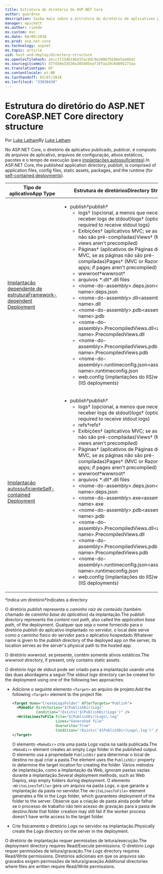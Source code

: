 ```yaml
---
title: Estrutura do diretório do ASP.NET Core
author: guardrex
description: Saiba mais sobre a estrutura do diretório de aplicativos publicados do ASP.NET Core.
manager: wpickett
ms.author: riande
ms.custom: mvc
ms.date: 04/09/2018
ms.prod: asp.net-core
ms.technology: aspnet
ms.topic: article
uid: host-and-deploy/directory-structure
ms.openlocfilehash: a5cc1f23d624643facddc9e2006fb246e5ae66dc
ms.sourcegitcommit: 477d38e33530a305405eaf19faa29c6d805273aa
ms.translationtype: HT
ms.contentlocale: pt-BR
ms.lasthandoff: 05/07/2018
ms.locfileid: "33838430"
---
```

# <a name="aspnet-core-directory-structure"></a><span data-ttu-id="04ef2-103">Estrutura do diretório do ASP.NET Core</span><span class="sxs-lookup"><span data-stu-id="04ef2-103">ASP.NET Core directory structure</span></span>

<span data-ttu-id="04ef2-104">Por [Luke Latham](https://github.com/guardrex)</span><span class="sxs-lookup"><span data-stu-id="04ef2-104">By [Luke Latham](https://github.com/guardrex)</span></span>

<span data-ttu-id="04ef2-105">No ASP.NET Core, o diretório de aplicativo publicado, *publicar*, é composto de arquivos de aplicativo, arquivos de configuração, ativos estáticos, pacotes e o tempo de execução (para [implantações autossuficientes](/dotnet/core/deploying/#self-contained-deployments-scd)).</span><span class="sxs-lookup"><span data-stu-id="04ef2-105">In ASP.NET Core, the published application directory, *publish*, is comprised of application files, config files, static assets, packages, and the runtime (for [self-contained deployments](/dotnet/core/deploying/#self-contained-deployments-scd)).</span></span>


| <span data-ttu-id="04ef2-106">Tipo de aplicativo</span><span class="sxs-lookup"><span data-stu-id="04ef2-106">App Type</span></span> | <span data-ttu-id="04ef2-107">Estrutura de diretórios</span><span class="sxs-lookup"><span data-stu-id="04ef2-107">Directory Structure</span></span> |
| -------- | ------------------- |
| [<span data-ttu-id="04ef2-108">Implantação dependente de estrutura</span><span class="sxs-lookup"><span data-stu-id="04ef2-108">Framework-dependent Deployment</span></span>](/dotnet/core/deploying/#framework-dependent-deployments-fdd) | <ul><li><span data-ttu-id="04ef2-109">publish&dagger;</span><span class="sxs-lookup"><span data-stu-id="04ef2-109">publish&dagger;</span></span><ul><li><span data-ttu-id="04ef2-110">logs&dagger; (opcional, a menos que necessário para receber logs de stdout)</span><span class="sxs-lookup"><span data-stu-id="04ef2-110">logs&dagger; (optional unless required to receive stdout logs)</span></span></li><li><span data-ttu-id="04ef2-111">Exibições&dagger; (aplicativos MVC; se as exibições não são pré-compiladas)</span><span class="sxs-lookup"><span data-stu-id="04ef2-111">Views&dagger; (MVC apps; if views aren't precompiled)</span></span></li><li><span data-ttu-id="04ef2-112">Páginas&dagger; (aplicativos de Páginas do Razor ou MVC, se as páginas não são pré-compiladas)</span><span class="sxs-lookup"><span data-stu-id="04ef2-112">Pages&dagger; (MVC or Razor Pages apps; if pages aren't precompiled)</span></span></li><li><span data-ttu-id="04ef2-113">wwwroot&dagger;</span><span class="sxs-lookup"><span data-stu-id="04ef2-113">wwwroot&dagger;</span></span></li><li><span data-ttu-id="04ef2-114">arquivos \*\.dll</span><span class="sxs-lookup"><span data-stu-id="04ef2-114">\*\.dll files</span></span></li><li><span data-ttu-id="04ef2-115">\<nome-do-assembly>.deps.json</span><span class="sxs-lookup"><span data-stu-id="04ef2-115">\<assembly-name>.deps.json</span></span></li><li><span data-ttu-id="04ef2-116">\<nome-do-assembly>.dll</span><span class="sxs-lookup"><span data-stu-id="04ef2-116">\<assembly-name>.dll</span></span></li><li><span data-ttu-id="04ef2-117">\<nome-do-assembly>.pdb</span><span class="sxs-lookup"><span data-stu-id="04ef2-117">\<assembly-name>.pdb</span></span></li><li><span data-ttu-id="04ef2-118">\<nome-do-assembly>.PrecompiledViews.dll</span><span class="sxs-lookup"><span data-stu-id="04ef2-118">\<assembly-name>.PrecompiledViews.dll</span></span></li><li><span data-ttu-id="04ef2-119">\<nome-do-assembly>.PrecompiledViews.pdb</span><span class="sxs-lookup"><span data-stu-id="04ef2-119">\<assembly-name>.PrecompiledViews.pdb</span></span></li><li><span data-ttu-id="04ef2-120">\<nome-do-assembly>.runtimeconfig.json</span><span class="sxs-lookup"><span data-stu-id="04ef2-120">\<assembly-name>.runtimeconfig.json</span></span></li><li><span data-ttu-id="04ef2-121">web.config (implantações do IIS)</span><span class="sxs-lookup"><span data-stu-id="04ef2-121">web.config (IIS deployments)</span></span></li></ul></li></ul> |
| [<span data-ttu-id="04ef2-122">Implantação autossuficiente</span><span class="sxs-lookup"><span data-stu-id="04ef2-122">Self-contained Deployment</span></span>](/dotnet/core/deploying/#self-contained-deployments-scd) | <ul><li><span data-ttu-id="04ef2-123">publish&dagger;</span><span class="sxs-lookup"><span data-stu-id="04ef2-123">publish&dagger;</span></span><ul><li><span data-ttu-id="04ef2-124">logs&dagger; (opcional, a menos que necessário para receber logs de stdout)</span><span class="sxs-lookup"><span data-stu-id="04ef2-124">logs&dagger; (optional unless required to receive stdout logs)</span></span></li><li><span data-ttu-id="04ef2-125">refs&dagger;</span><span class="sxs-lookup"><span data-stu-id="04ef2-125">refs&dagger;</span></span></li><li><span data-ttu-id="04ef2-126">Exibições&dagger; (aplicativos MVC; se as exibições não são pré-compiladas)</span><span class="sxs-lookup"><span data-stu-id="04ef2-126">Views&dagger; (MVC apps; if views aren't precompiled)</span></span></li><li><span data-ttu-id="04ef2-127">Páginas&dagger; (aplicativos de Páginas do Razor ou MVC, se as páginas não são pré-compiladas)</span><span class="sxs-lookup"><span data-stu-id="04ef2-127">Pages&dagger; (MVC or Razor Pages apps; if pages aren't precompiled)</span></span></li><li><span data-ttu-id="04ef2-128">wwwroot&dagger;</span><span class="sxs-lookup"><span data-stu-id="04ef2-128">wwwroot&dagger;</span></span></li><li><span data-ttu-id="04ef2-129">arquivos \*.dll</span><span class="sxs-lookup"><span data-stu-id="04ef2-129">\*.dll files</span></span></li><li><span data-ttu-id="04ef2-130">\<nome-do-assembly>.deps.json</span><span class="sxs-lookup"><span data-stu-id="04ef2-130">\<assembly-name>.deps.json</span></span></li><li><span data-ttu-id="04ef2-131">\<nome-do-assembly>.exe</span><span class="sxs-lookup"><span data-stu-id="04ef2-131">\<assembly-name>.exe</span></span></li><li><span data-ttu-id="04ef2-132">\<nome-do-assembly>.pdb</span><span class="sxs-lookup"><span data-stu-id="04ef2-132">\<assembly-name>.pdb</span></span></li><li><span data-ttu-id="04ef2-133">\<nome-do-assembly>.PrecompiledViews.dll</span><span class="sxs-lookup"><span data-stu-id="04ef2-133">\<assembly-name>.PrecompiledViews.dll</span></span></li><li><span data-ttu-id="04ef2-134">\<nome-do-assembly>.PrecompiledViews.pdb</span><span class="sxs-lookup"><span data-stu-id="04ef2-134">\<assembly-name>.PrecompiledViews.pdb</span></span></li><li><span data-ttu-id="04ef2-135">\<nome-do-assembly>.runtimeconfig.json</span><span class="sxs-lookup"><span data-stu-id="04ef2-135">\<assembly-name>.runtimeconfig.json</span></span></li><li><span data-ttu-id="04ef2-136">web.config (implantações do IIS)</span><span class="sxs-lookup"><span data-stu-id="04ef2-136">web.config (IIS deployments)</span></span></li></ul></li></ul> |

<span data-ttu-id="04ef2-137">&dagger;Indica um diretório</span><span class="sxs-lookup"><span data-stu-id="04ef2-137">&dagger;Indicates a directory</span></span>

<span data-ttu-id="04ef2-138">O diretório *publish* representa o *caminho raiz de conteúdo* (também chamado de *caminho base do aplicativo*) da implantação.</span><span class="sxs-lookup"><span data-stu-id="04ef2-138">The *publish* directory represents the *content root path*, also called the *application base path*, of the deployment.</span></span> <span data-ttu-id="04ef2-139">Qualquer que seja o nome fornecido para o diretório *publish* do aplicativo implantado no servidor, o local dele serve como o caminho físico do servidor para o aplicativo hospedado.</span><span class="sxs-lookup"><span data-stu-id="04ef2-139">Whatever name is given to the *publish* directory of the deployed app on the server, its location serves as the server's physical path to the hosted app.</span></span>

<span data-ttu-id="04ef2-140">O diretório *wwwroot*, se presente, contém somente ativos estáticos.</span><span class="sxs-lookup"><span data-stu-id="04ef2-140">The *wwwroot* directory, if present, only contains static assets.</span></span>

<span data-ttu-id="04ef2-141">O diretório *logs* de stdout pode ser criado para a implantação usando uma das duas abordagens a seguir:</span><span class="sxs-lookup"><span data-stu-id="04ef2-141">The stdout *logs* directory can be created for the deployment using one of the following two approaches:</span></span>

* <span data-ttu-id="04ef2-142">Adicione o seguinte elemento `<Target>` ao arquivo de projeto:</span><span class="sxs-lookup"><span data-stu-id="04ef2-142">Add the following `<Target>` element to the project file:</span></span>

   ```xml
   <Target Name="CreateLogsFolder" AfterTargets="Publish">
     <MakeDir Directories="$(PublishDir)Logs" 
              Condition="!Exists('$(PublishDir)Logs')" />
     <WriteLinesToFile File="$(PublishDir)Logs\.log" 
                       Lines="Generated file" 
                       Overwrite="True" 
                       Condition="!Exists('$(PublishDir)Logs\.log')" />
   </Target>
   ```

   <span data-ttu-id="04ef2-143">O elemento `<MakeDir>` cria uma pasta *Logs* vazia na saída publicada.</span><span class="sxs-lookup"><span data-stu-id="04ef2-143">The `<MakeDir>` element creates an empty *Logs* folder in the published output.</span></span> <span data-ttu-id="04ef2-144">O elemento usa a propriedade `PublishDir` para determinar o local de destino no qual criar a pasta.</span><span class="sxs-lookup"><span data-stu-id="04ef2-144">The element uses the `PublishDir` property to determine the target location for creating the folder.</span></span> <span data-ttu-id="04ef2-145">Vários métodos de implantação, como a Implantação da Web, ignoram pastas vazias durante a implantação.</span><span class="sxs-lookup"><span data-stu-id="04ef2-145">Several deployment methods, such as Web Deploy, skip empty folders during deployment.</span></span> <span data-ttu-id="04ef2-146">O elemento `<WriteLinesToFile>` gera um arquivo na pasta *Logs*, o que garante a implantação da pasta no servidor.</span><span class="sxs-lookup"><span data-stu-id="04ef2-146">The `<WriteLinesToFile>` element generates a file in the *Logs* folder, which guarantees deployment of the folder to the server.</span></span> <span data-ttu-id="04ef2-147">Observe que a criação de pasta ainda pode falhar se o processo de trabalho não tem acesso de gravação para a pasta de destino.</span><span class="sxs-lookup"><span data-stu-id="04ef2-147">Note that folder creation may still fail if the worker process doesn't have write access to the target folder.</span></span>

* <span data-ttu-id="04ef2-148">Crie fisicamente o diretório *Logs* no servidor na implantação.</span><span class="sxs-lookup"><span data-stu-id="04ef2-148">Physically create the *Logs* directory on the server in the deployment.</span></span>

<span data-ttu-id="04ef2-149">O diretório de implantação requer permissões de leitura/execução.</span><span class="sxs-lookup"><span data-stu-id="04ef2-149">The deployment directory requires Read/Execute permissions.</span></span> <span data-ttu-id="04ef2-150">O diretório *Logs* requer permissões de leitura/gravação.</span><span class="sxs-lookup"><span data-stu-id="04ef2-150">The *Logs* directory requires Read/Write permissions.</span></span> <span data-ttu-id="04ef2-151">Diretórios adicionais em que os arquivos são gravados exigem permissões de leitura/gravação.</span><span class="sxs-lookup"><span data-stu-id="04ef2-151">Additional directories where files are written require Read/Write permissions.</span></span>

